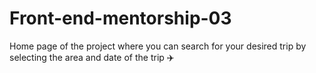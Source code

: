 # Front-end-mentorship-03
Home page of the project where you can search for your desired trip by selecting the area and date of the trip :airplane:	
